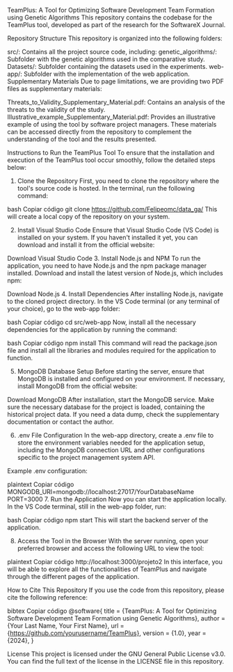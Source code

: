 TeamPlus: A Tool for Optimizing Software Development Team Formation using Genetic Algorithms
This repository contains the codebase for the TeamPlus tool, developed as part of the research for the SoftwareX Journal.

Repository Structure
This repository is organized into the following folders:

src/: Contains all the project source code, including:
genetic_algorithms/: Subfolder with the genetic algorithms used in the comparative study.
Datasets/: Subfolder containing the datasets used in the experiments.
web-app/: Subfolder with the implementation of the web application.
Supplementary Materials
Due to page limitations, we are providing two PDF files as supplementary materials:

Threats_to_Validity_Supplementary_Material.pdf: Contains an analysis of the threats to the validity of the study.
Illustrative_example_Supplementary_Material.pdf: Provides an illustrative example of using the tool by software project managers.
These materials can be accessed directly from the repository to complement the understanding of the tool and the results presented.

Instructions to Run the TeamPlus Tool
To ensure that the installation and execution of the TeamPlus tool occur smoothly, follow the detailed steps below:

1. Clone the Repository
First, you need to clone the repository where the tool's source code is hosted. In the terminal, run the following command:

bash
Copiar código
git clone https://github.com/Felipeomc/data_ga/
This will create a local copy of the repository on your system.

2. Install Visual Studio Code
Ensure that Visual Studio Code (VS Code) is installed on your system. If you haven't installed it yet, you can download and install it from the official website:

Download Visual Studio Code
3. Install Node.js and NPM
To run the application, you need to have Node.js and the npm package manager installed. Download and install the latest version of Node.js, which includes npm:

Download Node.js
4. Install Dependencies
After installing Node.js, navigate to the cloned project directory. In the VS Code terminal (or any terminal of your choice), go to the web-app folder:

bash
Copiar código
cd src/web-app
Now, install all the necessary dependencies for the application by running the command:

bash
Copiar código
npm install
This command will read the package.json file and install all the libraries and modules required for the application to function.

5. MongoDB Database Setup
Before starting the server, ensure that MongoDB is installed and configured on your environment. If necessary, install MongoDB from the official website:

Download MongoDB
After installation, start the MongoDB service. Make sure the necessary database for the project is loaded, containing the historical project data. If you need a data dump, check the supplementary documentation or contact the author.

6. .env File Configuration
In the web-app directory, create a .env file to store the environment variables needed for the application setup, including the MongoDB connection URL and other configurations specific to the project management system API.

Example .env configuration:

plaintext
Copiar código
MONGODB_URI=mongodb://localhost:27017/YourDatabaseName
PORT=3000
7. Run the Application
Now you can start the application locally. In the VS Code terminal, still in the web-app folder, run:

bash
Copiar código
npm start
This will start the backend server of the application.

8. Access the Tool in the Browser
With the server running, open your preferred browser and access the following URL to view the tool:

plaintext
Copiar código
http://localhost:3000/projeto2
In this interface, you will be able to explore all the functionalities of TeamPlus and navigate through the different pages of the application.

How to Cite This Repository
If you use the code from this repository, please cite the following reference:

bibtex
Copiar código
@software{
  title = {TeamPlus: A Tool for Optimizing Software Development Team Formation using Genetic Algorithms},
  author = {Your Last Name, Your First Name},
  url = {https://github.com/yourusername/TeamPlus},
  version = {1.0},
  year = {2024},
}

License
This project is licensed under the GNU General Public License v3.0. You can find the full text of the license in the LICENSE file in this repository.
